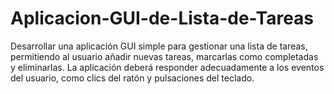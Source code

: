 # Aplicacion-GUI-de-Lista-de-Tareas
 Desarrollar una aplicación GUI simple para gestionar una lista de tareas, permitiendo al usuario añadir nuevas tareas, marcarlas como completadas y eliminarlas. La aplicación deberá responder adecuadamente a los eventos del usuario, como clics del ratón y pulsaciones del teclado.
